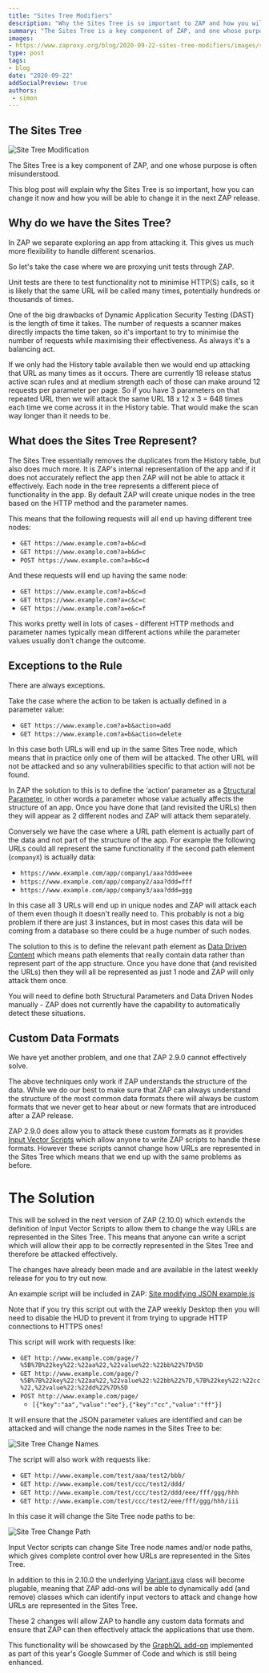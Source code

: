 ```yaml
---
title: "Sites Tree Modifiers"
description: "Why the Sites Tree is so important to ZAP and how you will have much more control over it in ZAP 2.10.0"
summary: "The Sites Tree is a key component of ZAP, and one whose purpose is often misunderstood. This blog post will explain why the Sites Tree is so important, how you can change it now and how you will be able to change it in the next ZAP release."
images:
- https://www.zaproxy.org/blog/2020-09-22-sites-tree-modifiers/images/sites_tree_mod.png
type: post
tags:
- blog
date: "2020-09-22"
addSocialPreview: true
authors:
 - simon
---
```


## The Sites Tree

![Site Tree Modification](./images/sites_tree_mod.png)

The Sites Tree is a key component of ZAP, and one whose purpose is often misunderstood.

This blog post will explain why the Sites Tree is so important, how you can change it now and how you will be able to change it in the next ZAP release.

## Why do we have the Sites Tree?

In ZAP we separate exploring an app from attacking it. This gives us much more flexibility to handle different scenarios.

So let's take the case where we are proxying unit tests through ZAP.

Unit tests are there to test functionality not to minimise HTTP(S) calls, so it is likely that the same URL will be called many times, potentially hundreds or thousands of times. 

One of the big drawbacks of Dynamic Application Security Testing (DAST) is the length of time it takes. The number of requests a scanner makes directly impacts the time taken, so it's important to try to minimise the number of requests while maximising their effectiveness. As always it's a balancing act.

If we only had the History table available then we would end up attacking that URL as many times as it occurs. There are currently 18 release status active scan rules and at medium strength each of those can make around 12 requests per parameter per page. So if you have 3 parameters on that repeated URL then we will attack the same URL 18 x 12 x 3 = 648 times each time we come across it in the History table. That would make the scan way longer than it needs to be.

## What does the Sites Tree Represent?

The Sites Tree essentially removes the duplicates from the History table, but also does much more.
It is ZAP's internal representation of the app and if it does not accurately reflect the app then ZAP will not be able to attack it effectively.
Each node in the tree represents a different piece of functionality in the app.
By default ZAP will create unique nodes in the tree based on the HTTP method and the parameter names.

This means that the following requests will all end up having different tree nodes:

* `GET https://www.example.com?a=b&c=d`
* `GET https://www.example.com?a=b&d=c`
* `POST https://www.example.com?a=b&c=d`

And these requests will end up having the same node:

* `GET https://www.example.com?a=b&c=d`
* `GET https://www.example.com?a=c&c=c`
* `GET https://www.example.com?a=e&c=f`

This works pretty well in lots of cases - different HTTP methods and parameter names typically mean different actions while the parameter values usually don’t change the outcome.

## Exceptions to the Rule

There are always exceptions.

Take the case where the action to be taken is actually defined in a parameter value:

* `GET https://www.example.com?a=b&action=add`
* `GET https://www.example.com?a=b&action=delete`

In this case both URLs will end up in the same Sites Tree node, which means that in practice only one of them will be attacked. The other URL will not be attacked and so any vulnerabilities specific to that action will not be found.

In ZAP the solution to this is to define the ‘action’ parameter as a [Structural Parameter](/docs/desktop/start/features/structparams/), in other words a parameter whose value actually affects the structure of an app. Once you have done that (and revisited the URLs) then they will appear as 2 different nodes and ZAP will attack them separately.

Conversely we have the case where a URL path element is actually part of the data and not part of the structure of the app.
For example the following URLs could all represent the same functionality if the second path element (`companyX`) is actually data:

* `https://www.example.com/app/company1/aaa?ddd=eee` 
* `https://www.example.com/app/company2/aaa?ddd=fff` 
* `https://www.example.com/app/company3/aaa?ddd=ggg`

In this case all 3 URLs will end up in unique nodes and ZAP will attack each of them even though it doesn't really need to. This probably is not a big problem if there are just 3 instances, but in most cases this data will be coming from a database so there could be a huge number of such nodes.

The solution to this is to define the relevant path element as [Data Driven Content](/docs/desktop/start/features/ddc/) which means path elements that really contain data rather than represent part of the app structure. Once you have done that (and revisited the URLs) then they will all be represented as just 1 node and ZAP will only attack them once.

You will need to define both Structural Parameters and Data Driven Nodes manually - ZAP does not currently have the capability to automatically detect these situations.

## Custom Data Formats

We have yet another problem, and one that ZAP 2.9.0 cannot effectively solve.

The above techniques only work if ZAP understands the structure of the data.
While we do our best to make sure that ZAP can always understand the structure of the most common data formats there will always be custom formats that we never get to hear about or new formats that are introduced after a ZAP release.

ZAP 2.9.0 does allow you to attack these custom formats as it provides [Input Vector Scripts](https://github.com/zaproxy/community-scripts/tree/main/variant) which allow anyone to write ZAP scripts to handle these formats. However these scripts cannot change how URLs are represented in the Sites Tree which means that we end up with the same problems as before.

# The Solution

This will be solved in the next version of ZAP (2.10.0) which extends the definition of Input Vector Scripts to allow them to change the way URLs are represented in the Sites Tree. This means that anyone can write a script which will allow their app to be correctly represented in the Sites Tree and therefore be attacked effectively.

The changes have already been made and are available in the latest weekly release for you to try out now.

An example script will be included in ZAP: [Site modifying JSON example.js](https://github.com/zaproxy/zaproxy/blob/main/zap/src/main/dist/scripts/templates/variant/Site%20modifying%20JSON%20example.js)

Note that if you try this script out with the ZAP weekly Desktop then you will need to disable the HUD to prevent it from trying to upgrade HTTP connections to HTTPS ones!

This script will work with requests like:

* `GET http://www.example.com/page/?%5B%7B%22key%22:%22aa%22,%22value%22:%22bb%22%7D%5D`
* `GET http://www.example.com/page/?%5B%7B%22key%22:%22aa%22,%22value%22:%22bb%22%7D,%7B%22key%22:%22cc%22,%22value%22:%22dd%22%7D%5D`
* `POST http://www.example.com/page/`
  * `[{"key":"aa","value":"ee"},{"key":"cc","value":"ff"}]`

It will ensure that the JSON parameter values are identified and can be attacked and will change the node names in the Sites Tree to be:

![Site Tree Change Names](./images/sites_tree_mod_name.png)

The script will also work with requests like:

* `GET http://www.example.com/test/aaa/test2/bbb/`
* `GET http://www.example.com/test/ccc/test2/ddd/`
* `GET http://www.example.com/test/ccc/test2/ddd/eee/fff/ggg/hhh`
* `GET http://www.example.com/test/ccc/test2/eee/fff/ggg/hhh/iii`

In this case it will change the Site Tree node paths to be:

![Site Tree Change Path](./images/sites_tree_mod_path.png)

Input Vector scripts can change Site Tree node names and/or node paths, which gives complete control over how URLs are represented in the Sites Tree.

In addition to this in 2.10.0 the underlying [Variant.java](https://github.com/zaproxy/zaproxy/blob/main/zap/src/main/java/org/parosproxy/paros/core/scanner/Variant.java) class will become plugable, meaning that ZAP add-ons will be able to dynamically add (and remove) classes which can identify input vectors to attack and change how URLs are represented in the Sites Tree.

These 2 changes will allow ZAP to handle any custom data formats and ensure that ZAP can then effectively attack the applications that use them.

This functionality will be showcased by the [GraphQL add-on](/blog/2020-08-28-introducing-the-graphql-add-on-for-zap/) implemented as part of this year's Google Summer of Code and which is still being enhanced.
